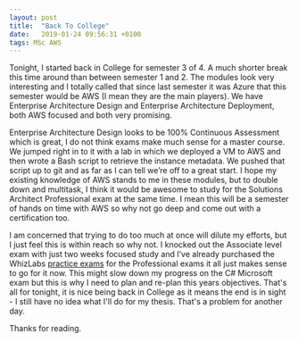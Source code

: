 ```yaml
---
layout: post
title:  "Back To College"
date:   2019-01-24 09:56:31 +0100
tags: MSc AWS
---
```


Tonight, I started back in College for semester 3 of 4. A much shorter break this time around than between semester 1 and 2. The modules look very interesting and I totally called that since last semester it was Azure that this semester would be AWS (I mean they are the main players). We have Enterprise Architecture Design and Enterprise Architecture Deployment, both AWS focused and both very promising.

Enterprise Architecture Design looks to be 100% Continuous Assessment which is great, I do not think exams make much sense for a master course. We jumped right in to it with a lab in which we deployed a VM to AWS and then wrote a Bash script to retrieve the instance metadata. We pushed that script up to git and as far as I can tell we’re off to a great start. I hope my existing knowledge of AWS stands to me in these modules, but to double down and multitask, I think it would be awesome to study for the Solutions Architect Professional exam at the same time. I mean this will be a semester of hands on time with AWS so why not go deep and come out with a certification too. 

I am concerned that trying to do too much at once will dilute my efforts, but I just feel this is within reach so why not. I knocked out the Associate level exam with just two weeks focused study and I’ve already purchased the WhizLabs [practice exams](https://www.whizlabs.com/learn/course/aws-csap-practice-tests) for the Professional exams it all just makes sense to go for it now. This might slow down my progress on the C# Microsoft exam but this is why I need to plan and re-plan this years objectives. That's all for tonight, it is nice being back in College as it means the end is in sight - I still have no idea what I'll do for my thesis. That's a problem for another day.

Thanks for reading.